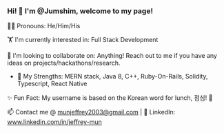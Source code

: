 ### Hi! 🐼 I'm @Jumshim, welcome to my page!
🏳️‍🌈 Pronouns: He/Him/His

🏋️ I'm currently interested in: Full Stack Development

🤌 I'm looking to collaborate on: Anything! Reach out to me if you have any ideas on projects/hackathons/research.
   - 🦾 My Strengths: MERN stack, Java 8, C++, Ruby-On-Rails, Solidity, Typescript, React Native

✨ Fun Fact: My username is based on the Korean word for lunch, 점심! 🥘

📫 Contact me @ munjeffrey2003@gmail.com | 💌 LinkedIn: www.linkedin.com/in/jeffrey-mun
